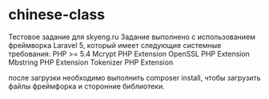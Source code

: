 # chinese-class
Тестовое задание для skyeng.ru
Задание выполнено с использованием фреймворка Laravel 5, который имеет следующие системные требования:
PHP >= 5.4
Mcrypt PHP Extension
OpenSSL PHP Extension
Mbstring PHP Extension
Tokenizer PHP Extension

после загрузки необходимо выполнить composer install, чтобы загрузить файлы фреймфорка и сторонние библиотеки.
